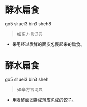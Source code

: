 # 酵水扁食
go5 shuei3 bin3 sheh8
> 如东方言词典
- 采用经过发酵的面皮包裹起来的扁食。

# 酵水扁食
go5 shuei3 bin3 sheh
> 如皋方言词典
- 用发酵面团擀成薄皮包成的饺子。
